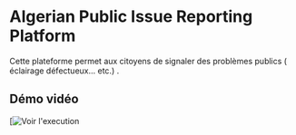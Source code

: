 #  Algerian Public Issue Reporting Platform

Cette plateforme permet aux citoyens de signaler des problèmes publics ( éclairage défectueux... etc.) .

##  Démo vidéo
[![Voir l'execution ](https://drive.google.com/drive/u/0/folders/1zFQsvIuhoTUBRRL_MlZIvS2y8LETPMms)
